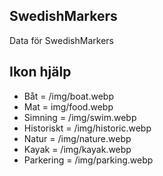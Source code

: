 ## SwedishMarkers

Data för SwedishMarkers

## Ikon hjälp
- Båt = /img/boat.webp
- Mat = img/food.webp
- Simning = /img/swim.webp
- Historiskt = /img/historic.webp
- Natur = /img/nature.webp
- Kayak = /img/kayak.webp
- Parkering = /img/parking.webp
